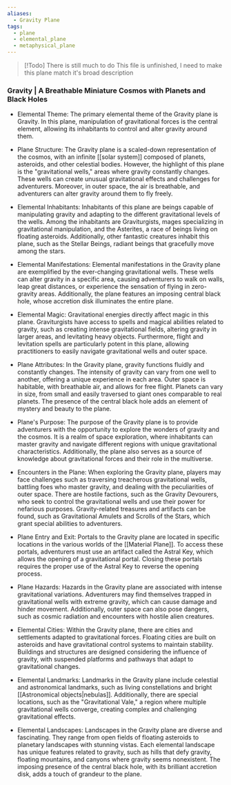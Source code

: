 ```yaml
---
aliases:
  - Gravity Plane
tags:
  - plane
  - elemental_plane
  - metaphysical_plane
---
```

> [!Todo] There is still much to do
> This file is unfinished, I need to make this plane match it's broad description

### Gravity | A Breathable Miniature Cosmos with Planets and Black Holes

- Elemental Theme:
	The primary elemental theme of the Gravity plane is Gravity. In this plane, manipulation of gravitational forces is the central element, allowing its inhabitants to control and alter gravity around them.

- Plane Structure:
	The Gravity plane is a scaled-down representation of the cosmos, with an infinite [[solar system]] composed of planets, asteroids, and other celestial bodies. However, the highlight of this plane is the "gravitational wells," areas where gravity constantly changes. These wells can create unusual gravitational effects and challenges for adventurers. Moreover, in outer space, the air is breathable, and adventurers can alter gravity around them to fly freely.

- Elemental Inhabitants:
	Inhabitants of this plane are beings capable of manipulating gravity and adapting to the different gravitational levels of the wells. Among the inhabitants are Graviturgists, mages specializing in gravitational manipulation, and the Asterites, a race of beings living on floating asteroids. Additionally, other fantastic creatures inhabit this plane, such as the Stellar Beings, radiant beings that gracefully move among the stars.

- Elemental Manifestations:
	Elemental manifestations in the Gravity plane are exemplified by the ever-changing gravitational wells. These wells can alter gravity in a specific area, causing adventurers to walk on walls, leap great distances, or experience the sensation of flying in zero-gravity areas. Additionally, the plane features an imposing central black hole, whose accretion disk illuminates the entire plane.

- Elemental Magic:
	Gravitational energies directly affect magic in this plane. Graviturgists have access to spells and magical abilities related to gravity, such as creating intense gravitational fields, altering gravity in larger areas, and levitating heavy objects. Furthermore, flight and levitation spells are particularly potent in this plane, allowing practitioners to easily navigate gravitational wells and outer space.

- Plane Attributes:
	In the Gravity plane, gravity functions fluidly and constantly changes. The intensity of gravity can vary from one well to another, offering a unique experience in each area. Outer space is habitable, with breathable air, and allows for free flight. Planets can vary in size, from small and easily traversed to giant ones comparable to real planets. The presence of the central black hole adds an element of mystery and beauty to the plane.

- Plane's Purpose:
	The purpose of the Gravity plane is to provide adventurers with the opportunity to explore the wonders of gravity and the cosmos. It is a realm of space exploration, where inhabitants can master gravity and navigate different regions with unique gravitational characteristics. Additionally, the plane also serves as a source of knowledge about gravitational forces and their role in the multiverse.

- Encounters in the Plane:
	When exploring the Gravity plane, players may face challenges such as traversing treacherous gravitational wells, battling foes who master gravity, and dealing with the peculiarities of outer space. There are hostile factions, such as the Gravity Devourers, who seek to control the gravitational wells and use their power for nefarious purposes. Gravity-related treasures and artifacts can be found, such as Gravitational Amulets and Scrolls of the Stars, which grant special abilities to adventurers.

- Plane Entry and Exit:
	Portals to the Gravity plane are located in specific locations in the various worlds of the [[Material Plane]]. To access these portals, adventurers must use an artifact called the Astral Key, which allows the opening of a gravitational portal. Closing these portals requires the proper use of the Astral Key to reverse the opening process.

- Plane Hazards:
	Hazards in the Gravity plane are associated with intense gravitational variations. Adventurers may find themselves trapped in gravitational wells with extreme gravity, which can cause damage and hinder movement. Additionally, outer space can also pose dangers, such as cosmic radiation and encounters with hostile alien creatures.

- Elemental Cities:
	Within the Gravity plane, there are cities and settlements adapted to gravitational forces. Floating cities are built on asteroids and have gravitational control systems to maintain stability. Buildings and structures are designed considering the influence of gravity, with suspended platforms and pathways that adapt to gravitational changes.

- Elemental Landmarks:
	Landmarks in the Gravity plane include celestial and astronomical landmarks, such as living constellations and bright [[Astronomical objects|nebulas]]. Additionally, there are special locations, such as the "Gravitational Vale," a region where multiple gravitational wells converge, creating complex and challenging gravitational effects.

- Elemental Landscapes:
	Landscapes in the Gravity plane are diverse and fascinating. They range from open fields of floating asteroids to planetary landscapes with stunning vistas. Each elemental landscape has unique features related to gravity, such as hills that defy gravity, floating mountains, and canyons where gravity seems nonexistent. The imposing presence of the central black hole, with its brilliant accretion disk, adds a touch of grandeur to the plane.